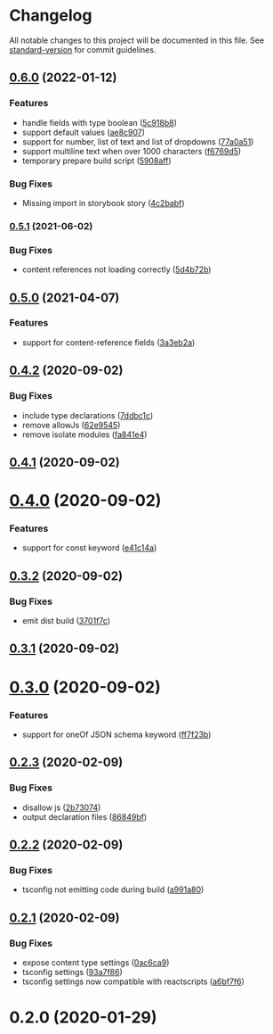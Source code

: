# Changelog

All notable changes to this project will be documented in this file. See [standard-version](https://github.com/conventional-changelog/standard-version) for commit guidelines.

## [0.6.0](https://github.com/techiedarren/unofficial-dynamic-content-ui/compare/v0.5.1...v0.6.0) (2022-01-12)


### Features

* handle fields with type boolean ([5c918b8](https://github.com/techiedarren/unofficial-dynamic-content-ui/commit/5c918b89f685be3336723b65f70627787e4ce09a))
* support default values ([ae8c907](https://github.com/techiedarren/unofficial-dynamic-content-ui/commit/ae8c9071f4dd004a318869ce17771aa9a97a4bcd))
* support for number, list of text and list of dropdowns ([77a0a51](https://github.com/techiedarren/unofficial-dynamic-content-ui/commit/77a0a51a7f54a7c36cd71faf053c17d060aeaa44))
* support multiline text when over 1000 characters ([f6769d5](https://github.com/techiedarren/unofficial-dynamic-content-ui/commit/f6769d55bd30a1e69d067cdaea86dc0275550976))
* temporary prepare build script ([5908aff](https://github.com/techiedarren/unofficial-dynamic-content-ui/commit/5908aff4f81bc7e31e528136764ccad94945c617))


### Bug Fixes

* Missing import in storybook story ([4c2babf](https://github.com/techiedarren/unofficial-dynamic-content-ui/commit/4c2babf40f17dee7bb782bacfc79c5e70c9d73f4))

### [0.5.1](https://github.com/techiedarren/unofficial-dynamic-content-ui/compare/v0.5.0...v0.5.1) (2021-06-02)


### Bug Fixes

* content references not loading correctly ([5d4b72b](https://github.com/techiedarren/unofficial-dynamic-content-ui/commit/5d4b72b4c080699446dc36bd7626df884c49ba82))

## [0.5.0](https://github.com/techiedarren/unofficial-dynamic-content-ui/compare/v0.4.2...v0.5.0) (2021-04-07)


### Features

* support for content-reference fields ([3a3eb2a](https://github.com/techiedarren/unofficial-dynamic-content-ui/commit/3a3eb2a7127f8e43ebe97c33d6df2c4c5fab8331))

<a name="0.4.2"></a>
## [0.4.2](https://github.com/techiedarren/unofficial-dynamic-content-ui/compare/v0.4.1...v0.4.2) (2020-09-02)


### Bug Fixes

* include type declarations ([7ddbc1c](https://github.com/techiedarren/unofficial-dynamic-content-ui/commit/7ddbc1c))
* remove allowJs ([62e9545](https://github.com/techiedarren/unofficial-dynamic-content-ui/commit/62e9545))
* remove isolate modules ([fa841e4](https://github.com/techiedarren/unofficial-dynamic-content-ui/commit/fa841e4))



<a name="0.4.1"></a>
## [0.4.1](https://github.com/techiedarren/unofficial-dynamic-content-ui/compare/v0.4.0...v0.4.1) (2020-09-02)



<a name="0.4.0"></a>
# [0.4.0](https://github.com/techiedarren/unofficial-dynamic-content-ui/compare/v0.3.2...v0.4.0) (2020-09-02)


### Features

* support for const keyword ([e41c14a](https://github.com/techiedarren/unofficial-dynamic-content-ui/commit/e41c14a))



<a name="0.3.2"></a>
## [0.3.2](https://github.com/techiedarren/unofficial-dynamic-content-ui/compare/v0.3.1...v0.3.2) (2020-09-02)


### Bug Fixes

* emit dist build ([3701f7c](https://github.com/techiedarren/unofficial-dynamic-content-ui/commit/3701f7c))



<a name="0.3.1"></a>
## [0.3.1](https://github.com/techiedarren/unofficial-dynamic-content-ui/compare/v0.3.0...v0.3.1) (2020-09-02)



<a name="0.3.0"></a>
# [0.3.0](https://github.com/techiedarren/unofficial-dynamic-content-ui/compare/v0.2.3...v0.3.0) (2020-09-02)


### Features

* support for oneOf JSON schema keyword ([ff7f23b](https://github.com/techiedarren/unofficial-dynamic-content-ui/commit/ff7f23b))



<a name="0.2.3"></a>
## [0.2.3](https://github.com/techiedarren/unofficial-dynamic-content-ui/compare/v0.2.2...v0.2.3) (2020-02-09)


### Bug Fixes

* disallow js ([2b73074](https://github.com/techiedarren/unofficial-dynamic-content-ui/commit/2b73074))
* output declaration files ([86849bf](https://github.com/techiedarren/unofficial-dynamic-content-ui/commit/86849bf))



<a name="0.2.2"></a>
## [0.2.2](https://github.com/techiedarren/unofficial-dynamic-content-ui/compare/v0.2.1...v0.2.2) (2020-02-09)


### Bug Fixes

* tsconfig not emitting code during build ([a991a80](https://github.com/techiedarren/unofficial-dynamic-content-ui/commit/a991a80))



<a name="0.2.1"></a>
## [0.2.1](https://github.com/techiedarren/unofficial-dynamic-content-ui/compare/v0.2.0...v0.2.1) (2020-02-09)


### Bug Fixes

* expose content type settings ([0ac6ca9](https://github.com/techiedarren/unofficial-dynamic-content-ui/commit/0ac6ca9))
* tsconfig settings ([93a7f86](https://github.com/techiedarren/unofficial-dynamic-content-ui/commit/93a7f86))
* tsconfig settings now compatible with reactscripts ([a6bf7f6](https://github.com/techiedarren/unofficial-dynamic-content-ui/commit/a6bf7f6))



<a name="0.2.0"></a>
# 0.2.0 (2020-01-29)
